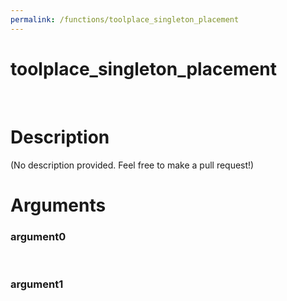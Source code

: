 ```yaml
---
permalink: /functions/toolplace_singleton_placement
---
```

# toolplace_singleton_placement  
&nbsp;  
# Description  
(No description provided. Feel free to make a pull request!) 
&nbsp;  
# Arguments
### argument0

&nbsp;    
### argument1

&nbsp;    


